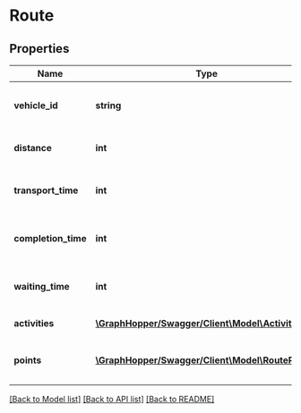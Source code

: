 # Route

## Properties
Name | Type | Description | Notes
------------ | ------------- | ------------- | -------------
**vehicle_id** | **string** | id of vehicle that operates route | [optional] 
**distance** | **int** | distance of route in meter | [optional] 
**transport_time** | **int** | transport time of route in seconds | [optional] 
**completion_time** | **int** | completion time of route in seconds | [optional] 
**waiting_time** | **int** | waiting time of route in seconds | [optional] 
**activities** | [**\GraphHopper/Swagger/Client\Model\Activity[]**](Activity.md) | array of activities | [optional] 
**points** | [**\GraphHopper/Swagger/Client\Model\RoutePoint[]**](RoutePoint.md) | array of route planning points | [optional] 

[[Back to Model list]](../README.md#documentation-for-models) [[Back to API list]](../README.md#documentation-for-api-endpoints) [[Back to README]](../README.md)


